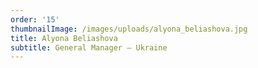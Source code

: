 ```yaml
---
order: '15'
thumbnailImage: /images/uploads/alyona_beliashova.jpg
title: Alyona Beliashova
subtitle: General Manager – Ukraine
---
```


